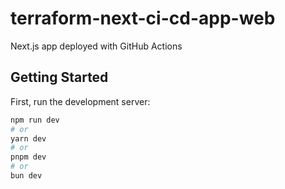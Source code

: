 # terraform-next-ci-cd-app-web
Next.js app deployed with GitHub Actions

## Getting Started

First, run the development server:

```bash
npm run dev
# or
yarn dev
# or
pnpm dev
# or
bun dev
```